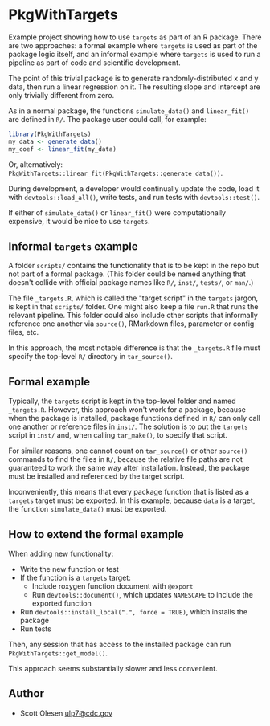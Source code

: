 # PkgWithTargets

Example project showing how to use `targets` as part of an R package. There are two approaches: a formal example where `targets` is used as part of the package logic itself, and an informal example where `targets` is used to run a pipeline as part of code and scientific development.

The point of this trivial package is to generate randomly-distributed x and y data, then run a linear regression on it. The resulting slope and intercept are only trivially different from zero.

As in a normal package, the functions `simulate_data()` and `linear_fit()` are defined in `R/`. The package user could call, for example:
```r
library(PkgWithTargets)
my_data <- generate_data()
my_coef <- linear_fit(my_data)
```
Or, alternatively: `PkgWithTargets::linear_fit(PkgWithTargets::generate_data())`.

During development, a developer would continually update the code, load it with `devtools::load_all()`, write tests, and run tests with `devtools::test()`.

If either of `simulate_data()` or `linear_fit()` were computationally expensive, it would be nice to use `targets`.

## Informal `targets` example

A folder `scripts/` contains the functionality that is to be kept in the repo but not part of a formal package. (This folder could be named anything that doesn't collide with official package names like `R/`, `inst/`, `tests/`, or `man/`.)

The file `_targets.R`, which is called the "target script" in the `targets` jargon, is kept in that `scripts/` folder. One might also keep a file `run.R` that runs the relevant pipeline. This folder could also include other scripts that informally reference one another via `source()`, RMarkdown files, parameter or config files, etc.

In this approach, the most notable difference is that the `_targets.R` file must specify the top-level `R/` directory in `tar_source()`.

## Formal example

Typically, the `targets` script is kept in the top-level folder and named `_targets.R`. However, this approach won't work for a package, because when the package is installed, package functions defined in `R/` can only call one another or reference files in `inst/`. The solution is to put the `targets` script in `inst/` and, when calling `tar_make()`, to specify that script.

For similar reasons, one cannot count on `tar_source()` or other `source()` commands to find the files in `R/`, because the relative file paths are not guaranteed to work the same way after installation. Instead, the package must be installed and referenced by the target script.

Inconveniently, this means that every package function that is listed as a `targets` target must be exported. In this example, because `data` is a target, the function `simulate_data()` must be exported.

## How to extend the formal example

When adding new functionality:

- Write the new function or test
- If the function is a `targets` target:
  - Include roxygen function document with `@export`
  - Run `devtools::document()`, which updates `NAMESCAPE` to include the exported function
- Run `devtools::install_local(".", force = TRUE)`, which installs the package
- Run tests

Then, any session that has access to the installed package can run `PkgWithTargets::get_model()`.

This approach seems substantially slower and less convenient.

## Author

- Scott Olesen <ulp7@cdc.gov>
